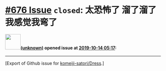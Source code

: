 # [\#676 Issue](https://github.com/komeiji-satori/Dress/issues/676) `closed`: 太恐怖了 溜了溜了 我感觉我弯了

#### <img src="(unknown)" width="50">[(unknown)]((unknown)) opened issue at [2019-10-14 05:17](https://github.com/komeiji-satori/Dress/issues/676):






-------------------------------------------------------------------------------



[Export of Github issue for [komeiji-satori/Dress](https://github.com/komeiji-satori/Dress).]
